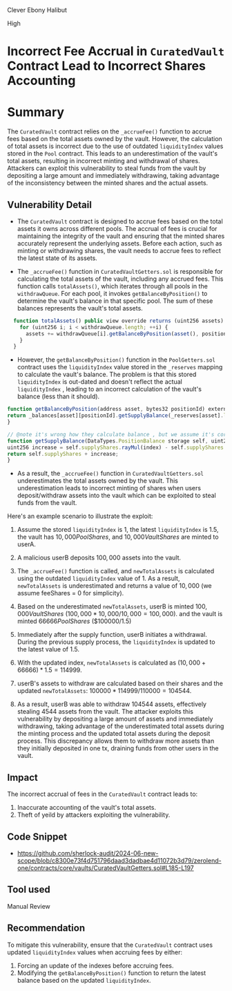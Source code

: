 Clever Ebony Halibut

High

# Incorrect Fee Accrual in `CuratedVault` Contract Lead to Incorrect Shares Accounting

# Summary

The `CuratedVault` contract relies on the `_accrueFee()` function to accrue fees based on the total assets owned by the vault. However, the calculation of total assets is incorrect due to the use of outdated `liquidityIndex` values stored in the `Pool` contract. This leads to an underestimation of the vault's total assets, resulting in incorrect minting and withdrawal of shares. Attackers can exploit this vulnerability to steal funds from the vault by depositing a large amount and immediately withdrawing, taking advantage of the inconsistency between the minted shares and the actual assets.

## Vulnerability Detail

- The `CuratedVault` contract is designed to accrue fees based on the total assets it owns across different pools. The accrual of fees is crucial for maintaining the integrity of the vault and ensuring that the minted shares accurately represent the underlying assets. Before each action, such as minting or withdrawing shares, the vault needs to accrue fees to reflect the latest state of its assets.

- The `_accrueFee()` function in `CuratedVaultGetters.sol` is responsible for calculating the total assets of the vault, including any accrued fees. This function calls `totalAssets()`, which iterates through all pools in the `withdrawQueue`. For each pool, it invokes `getBalanceByPosition()` to determine the vault's balance in that specific pool. The sum of these balances represents the vault's total assets.

```js
  function totalAssets() public view override returns (uint256 assets) {
    for (uint256 i; i < withdrawQueue.length; ++i) {
      assets += withdrawQueue[i].getBalanceByPosition(asset(), positionId);
    }
  }
```

- However, the `getBalanceByPosition()` function in the `PoolGetters.sol` contract uses the `liquidityIndex` value stored in the `_reserves` mapping to calculate the vault's balance. The problem is that this stored `liquidityIndex`  is out-dated and doesn't reflect the actual `liquidityIndex` , leading to an incorrect calculation of the vault's balance (less than it should).

```js
function getBalanceByPosition(address asset, bytes32 positionId) external view returns (uint256 balance) {
return _balances[asset][positionId].getSupplyBalance(_reserves[asset].liquidityIndex);
}

// @note it's wrong how they calculate balance , but we assume it's correct for now
function getSupplyBalance(DataTypes.PositionBalance storage self, uint256 index) public view returns (uint256 supply) {
uint256 increase = self.supplyShares.rayMul(index) - self.supplyShares.rayMul(self.lastSupplyLiquidtyIndex);
return self.supplyShares + increase;
}
```

- As a result, the `_accrueFee()` function in `CuratedVaultGetters.sol` underestimates the total assets owned by the vault. This underestimation leads to incorrect minting of shares when users deposit/withdraw assets into the vault which can be exploited to steal funds from the vault.

Here's an example scenario to illustrate the exploit:

1. Assume the stored `liquidityIndex` is $1$, the latest `liquidityIndex` is $1.5$, the vault has $10,000 PoolShares$, and $10,000 VaultShares$ are minted to userA.
2. A malicious userB deposits $100,000$ assets into the vault.

3. The `_accrueFee()` function is called, and `newTotalAssets` is calculated using the outdated `liquidityIndex` value of $1$. As a result, `newTotalAssets` is underestimated and returns a value of $10,000$ (we assume feeShares = $0$ for simplicity).
4. Based on the underestimated `newTotalAssets`, userB is minted $100,000 VaultShares$ ($100,000 * 10,000 / 10,000 = 100,000$). and the vault is minted $66666 PoolShares$ ($100000/1.5)
5. Immediately after the supply function, userB initiates a withdrawal. During the previous supply process, the `liquidityIndex` is updated to the latest value of $1.5$.

6. With the updated index, `newTotalAssets` is calculated as $(10,000 + 66666) * 1.5 =  114999$.
7. userB's assets to withdraw are calculated based on their shares and the updated `newTotalAssets`: $100000 * 114999 / 110000 = 104544$.
8. As a result, userB was able to withdraw $104544$ assets, effectively stealing $4544$ assets from the vault.
   The attacker exploits this vulnerability by depositing a large amount of assets and immediately withdrawing, taking advantage of the underestimated total assets during the minting process and the updated total assets during the deposit process. This discrepancy allows them to withdraw more assets than they initially deposited in one tx, draining funds from other users in the vault.

## Impact

The incorrect accrual of fees in the `CuratedVault` contract leads to:

1. Inaccurate accounting of the vault's total assets.
2. Theft of yeild by attackers exploiting the vulnerability.

## Code Snippet

- https://github.com/sherlock-audit/2024-06-new-scope/blob/c8300e73f4d751796daad3dadbae4d11072b3d79/zerolend-one/contracts/core/vaults/CuratedVaultGetters.sol#L185-L197

## Tool used

Manual Review

## Recommendation

To mitigate this vulnerability, ensure that the `CuratedVault` contract uses updated `liquidityIndex` values when accruing fees by either:

1. Forcing an update of the indexes before accruing fees.
2. Modifying the `getBalanceByPosition()` function to return the latest balance based on the updated `liquidityIndex`.